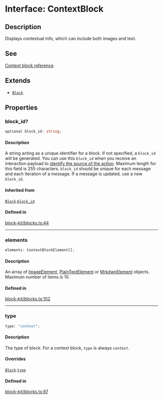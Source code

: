 # Interface: ContextBlock

## Description

Displays contextual info, which can include both images and text.

## See

[Context block reference](https://api.slack.com/reference/block-kit/blocks#context).

## Extends

- [`Block`](Interface.Block.md)

## Properties

### block\_id?

```ts
optional block_id: string;
```

#### Description

A string acting as a unique identifier for a block. If not specified, a `block_id` will be generated.
You can use this `block_id` when you receive an interaction payload to
[identify the source of the action](https://api.slack.com/interactivity/handling#payloads).
Maximum length for this field is 255 characters. `block_id` should be unique for each message and each iteration of
a message. If a message is updated, use a new `block_id`.

#### Inherited from

[`Block`](Interface.Block.md).[`block_id`](Interface.Block.md#block_id)

#### Defined in

[block-kit/blocks.ts:44](https://github.com/slackapi/node-slack-sdk/blob/main/packages/types/src/block-kit/blocks.ts#L44)

***

### elements

```ts
elements: ContextBlockElement[];
```

#### Description

An array of [ImageElement](TypeAlias.ImageElement.md), [PlainTextElement](Interface.PlainTextElement.md) or [MrkdwnElement](Interface.MrkdwnElement.md) objects.
Maximum number of items is 10.

#### Defined in

[block-kit/blocks.ts:102](https://github.com/slackapi/node-slack-sdk/blob/main/packages/types/src/block-kit/blocks.ts#L102)

***

### type

```ts
type: "context";
```

#### Description

The type of block. For a context block, `type` is always `context`.

#### Overrides

[`Block`](Interface.Block.md).[`type`](Interface.Block.md#type)

#### Defined in

[block-kit/blocks.ts:97](https://github.com/slackapi/node-slack-sdk/blob/main/packages/types/src/block-kit/blocks.ts#L97)
